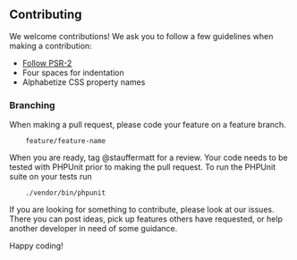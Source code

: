 ## Contributing

We welcome contributions! We ask you to follow a few guidelines when making a contribution:

- [Follow PSR-2](http://www.php-fig.org/psr/psr-2/)
- Four spaces for indentation
- Alphabetize CSS property names

### Branching

When making a pull request, please code your feature on a feature branch.

```command-line
    feature/feature-name
```

When you are ready, tag @stauffermatt for a review. Your code needs to be tested with PHPUnit prior to making the pull
request. To run the PHPUnit suite on your tests run

```command-line
    ./vendor/bin/phpunit
```

If you are looking for something to contribute, please look at our issues. There you can post ideas, pick up features others have requested, or help another developer in need of some guidance.

Happy coding!